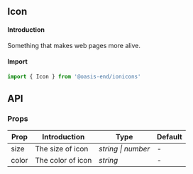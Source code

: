 <script lang="ts">
    import Basic from './demo/basic.md'
</script>

## Icon

#### Introduction

Something that makes web pages more alive.

#### Import

```js
import { Icon } from '@oasis-end/ionicons'
```

<Basic />

## API

### Props

| Prop         | Introduction                                                          | Type                                                       | Default |
| ------------ | ------------------------------------------------------------- | ---------------------------------------------------------- | ------ |
| size          | The size of icon                                                      | _string \| number_ | -      |
| color         | The color of icon                                                        | _string_                                                   | -     |